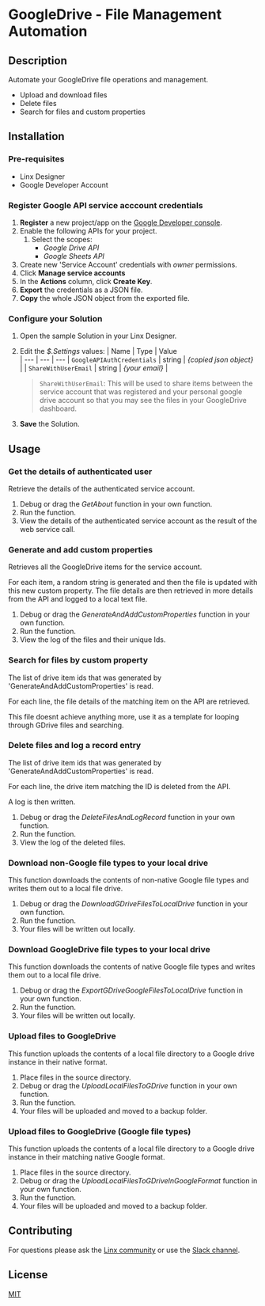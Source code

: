 # GoogleDrive - File Management Automation


## Description
Automate your GoogleDrive file operations and management.

- Upload and download files
- Delete files
- Search for files and custom properties

## Installation
### Pre-requisites

- Linx Designer
- Google Developer Account

### Register Google API service acccount credentials

1. **Register** a new project/app on the [Google Developer console](https://console.developers.google.com/).
1. Enable the following APIs for your project.
   1. Select the scopes:
      - *Google Drive API*
      - *Google Sheets API*
1. Create new 'Service Account' credentials with *owner* permissions.
1. Click **Manage service accounts**
1. In the **Actions** column, click **Create Key**.
1. **Export** the credentials as a JSON file.
1. **Copy** the whole JSON object from the exported file.

### Configure your Solution

1. Open the sample Solution in your Linx Designer.
1. Edit the *$.Settings* values:
   | Name | Type | Value  
   | --- | --- | --- 
   | `GoogleAPIAuthCredentials` |  string | *{copied json object}* | 
   | `ShareWithUserEmail` |  string | *{your email}* | 

   > `ShareWithUserEmail`: This will be used to share items between the service account that was registered and your personal google drive account so that you may see the files in your GoogleDrive dashboard.

1. **Save** the Solution.

## Usage

### Get the details of authenticated user

Retrieve the details of the authenticated service account.

1. Debug or drag the *GetAbout* function in your own function.
2. Run the function.
3. View the details of the authenticated service account as the result of the web service call.


### Generate and add custom properties

Retrieves all the GoogleDrive items for the service account.

For each item, a random string is generated and then the file is updated with this new custom property. The file details are then retrieved in more details from the API and logged to a local text file.

1. Debug or drag the *GenerateAndAddCustomProperties* function in your own function.
2. Run the function.
3. View the log of the files and their unique Ids.


### Search for files by custom property

The list of drive item ids that was generated by 'GenerateAndAddCustomProperties' is read.

For each line, the file details of the matching item on the API are retrieved.

This file doesnt achieve anything more, use it as a template for looping through GDrive files and searching.

### Delete files and log a record entry

The list of drive item ids that was generated by 'GenerateAndAddCustomProperties' is read.

For each line, the drive item matching the ID is deleted from the API.

A log is then written.

1. Debug or drag the *DeleteFilesAndLogRecord* function in your own function.
2. Run the function.
3. View the log of the deleted files.

### Download non-Google file types to your local drive

This function downloads the contents of non-native Google file types and writes them out to a local file drive.

1. Debug or drag the *DownloadGDriveFilesToLocalDrive* function in your own function.
2. Run the function.
3. Your files will be written out locally.

### Download GoogleDrive file types to your local drive

This function downloads the contents of native Google file types and writes them out to a local file drive.

1. Debug or drag the *ExportGDriveGoogleFilesToLocalDrive* function in your own function.
2. Run the function.
3. Your files will be written out locally.


### Upload files to GoogleDrive

This function uploads the contents of a local file directory to a Google drive instance in their native format.

1. Place files in the source directory.
1. Debug or drag the *UploadLocalFilesToGDrive* function in your own function.
2. Run the function.
3. Your files will be uploaded and moved to a backup folder.


### Upload files to GoogleDrive (Google file types)

This function uploads the contents of a local file directory to a Google drive instance in their matching native Google format.

1. Place files in the source directory.
1. Debug or drag the *UploadLocalFilesToGDriveInGoogleFormat* function in your own function.
2. Run the function.
3. Your files will be uploaded and moved to a backup folder.

## Contributing

For questions please ask the [Linx community](https://linx/software/community) or use the [Slack channel](https://linxsoftware.slack.com/archives/C01FLBC1XNX). 

## License

[MIT](https://github.com/linx-software/template-repo/blob/main/LICENSE.txt)

